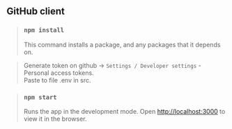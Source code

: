 ## GitHub client

> ### `npm install` 
>This command installs a package, and any packages that it depends on.

> Generate token on github -> `Settings / Developer settings` - Personal access tokens. </br>
Paste to file .env in src.

> ### `npm start` 
> Runs the app in the development mode. Open [http://localhost:3000](http://localhost:3000) to view it in the browser.
